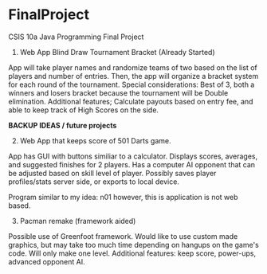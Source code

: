 FinalProject
============
CSIS 10a 
Java Programming Final Project


1) Web App Blind Draw Tournament Bracket (Already Started)

App will take player names and randomize teams of two based on the list of players and number of entries.
Then, the app will organize a bracket system for each round of the tournament. Special considerations:
Best of 3, both a winners and losers bracket because the tournament will be Double elimination. Additional features;
Calculate payouts based on entry fee, and able to keep track of High Scores on the side. 


<b>BACKUP IDEAS / future projects</b>

2) Web App that keeps score of 501 Darts game. 

App has GUI with buttons similiar to a calculator. Displays scores, averages, 
and suggested finishes for 2 players. Has a computer AI opponent that can be 
adjusted based on skill level of player. Possibly saves player profiles/stats 
server side, or exports to local device.

Program similar to my idea: n01
however, this is application is not web based.


3) Pacman remake (framework aided)

Possible use of Greenfoot framework. Would like to use custom made graphics, but may take too much time 
depending on hangups on the game's code. Will only make one level. Additional features: keep score, power-ups, 
advanced opponent AI. 
